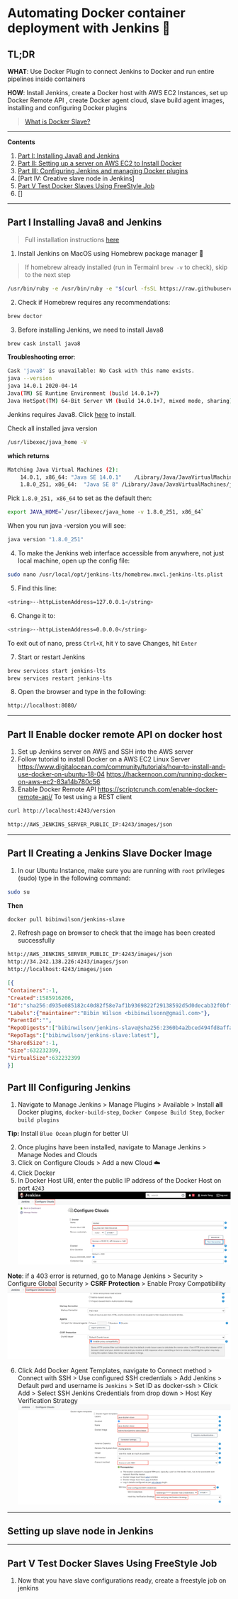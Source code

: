 # Automating Docker container deployment with Jenkins :whale: 

## TL;DR
**WHAT**: Use Docker Plugin to connect Jenkins to Docker and run entire pipelines inside containers

**HOW**: Install Jenkins, create a Docker host with AWS EC2 Instances, set up Docker Remote API , create Docker agent cloud, slave build agent images, installing and configuring Docker plugins

> [What is Docker Slave?](dockerslave.md)
---

**Contents**
1. [Part I: Installing Java8 and Jenkins](#part-i-installing-java8-and-jenkins)
2. [Part II: Setting up a server on AWS EC2 to Install Docker](#part-ii-enable-docker-remote-api-on-docker-host)
3. [Part III: Configuring Jenkins and managing Docker plugins](#part-iii-configuring-jenkins)
4. [Part IV: Creative slave node in Jenkins]
5. [Part V Test Docker Slaves Using FreeStyle Job](#part-iv-creating-a-jenkins-slave-docker-image)
5. []



---
## Part I Installing Java8 and Jenkins

> Full installation instructions [here](https://www.macminivault.com/installing-jenkins-on-macos/)

1. Install Jenkins on MacOS using Homebrew package manager :beers: 
> If homebrew already installed (run in Termainl `brew -v` to check), skip to the next step 
```bash
/usr/bin/ruby -e /usr/bin/ruby -e "$(curl -fsSL https://raw.githubusercontent.com/Homebrew/install/master/install)"
```

2. Check if Homebrew requires any recommendations:
```bash
brew doctor
```

3. Before installing Jenkins, we need to install Java8
```bash
brew cask install java8
```
**Troubleshooting error**:
```bash
Cask 'java8' is unavailable: No Cask with this name exists.
java --version
java 14.0.1 2020-04-14
Java(TM) SE Runtime Environment (build 14.0.1+7)
Java HotSpot(TM) 64-Bit Server VM (build 14.0.1+7, mixed mode, sharing)
``` 

Jenkins requires Java8. Click [here](http://www.oracle.com/technetwork/java/javase/downloads/jdk8-downloads-2133151.html) to install.

Check all installed java version
```bash
/usr/libexec/java_home -V
```
**which returns**
```bash
Matching Java Virtual Machines (2):
    14.0.1, x86_64:	"Java SE 14.0.1"	/Library/Java/JavaVirtualMachines/jdk-14.0.1.jdk/Contents/Home
    1.8.0_251, x86_64:	"Java SE 8"	/Library/Java/JavaVirtualMachines/jdk1.8.0_251.jdk/Contents/Home
```

Pick `1.8.0_251, x86_64` to set as the default then:
```bash
export JAVA_HOME=`/usr/libexec/java_home -v 1.8.0_251, x86_64`
```

When you run java -version you will see:
```bash
java version "1.8.0_251"
```

4. To make the Jenkins web interface accessible from anywhere, not just local machine, open up the config file:
```bash
sudo nano /usr/local/opt/jenkins-lts/homebrew.mxcl.jenkins-lts.plist
```

5. Find this line:
```bash
<string>--httpListenAddress=127.0.0.1</string>
```

6. Change it to:
```bash
<string>--httpListenAddress=0.0.0.0</string>
```
To exit out of nano, press `Ctrl+X`, hit `Y` to save Changes, hit `Enter`

7. Start or restart Jenkins
```bash
brew services start jenkins-lts
brew services restart jenkins-lts
```

8. Open the browser and type in the following:
```bash
http://localhost:8080/
```

---
## Part II Enable docker remote API on docker host
1. Set up Jenkins server on AWS and SSH into the AWS server 
2. Follow tutorial to install Docker on a AWS EC2 Linux Server
https://www.digitalocean.com/community/tutorials/how-to-install-and-use-docker-on-ubuntu-18-04
https://hackernoon.com/running-docker-on-aws-ec2-83a14b780c56
3. Enable Docker Remote API
https://scriptcrunch.com/enable-docker-remote-api/
To test using a REST client
```bash
curl http://localhost:4243/version
```
```bash
http://AWS_JENKINS_SERVER_PUBLIC_IP:4243/images/json
```
---
## Part II Creating a Jenkins Slave Docker Image
1. In our Ubuntu Instance, make sure you are running with `root` privileges (sudo) type in the following command:

```bash
sudo su
```
**Then**
```bash
docker pull bibinwilson/jenkins-slave
```
2. Refresh page on browser to check that the image has been created successfully
```bash
http://AWS_JENKINS_SERVER_PUBLIC_IP:4243/images/json
http://34.242.138.226:4243/images/json
http://localhost:4243/images/json
```

```json
[{
"Containers":-1,
"Created":1585916206,
"Id":"sha256:d935e085182c40d82f58e7af1b9369822f29138592d5d0decab32f0bff00c94a",
"Labels":{"maintainer":"Bibin Wilson <bibinwilsonn@gmail.com>"},
"ParentId":"",
"RepoDigests":["bibinwilson/jenkins-slave@sha256:2360b4a2bced494fd8affa94c174057208d540783aeba4261cce74a6ea376342"],
"RepoTags":["bibinwilson/jenkins-slave:latest"],
"SharedSize":-1,
"Size":632232399,
"VirtualSize":632232399
}]
```

## Part III Configuring Jenkins
1. Navigate to Manage Jenkins > Manage Plugins > Available > Install **all** Docker plugins, `docker-build-step`, `Docker Compose Build Step`, `Docker build plugins` 

**Tip:** Install `Blue Ocean` plugin for better UI 

2. Once plugins have been installed, navigate to Manage Jenkins > Manage Nodes and Clouds
3. Click on Configure Clouds > Add a new Cloud :cloud:
4. Click Docker
5. In Docker Host URI, enter the public IP address of the Docker Host on port `4243`
![Configure Clouds Docker Details](images/configure_clouds_docker_cloud_details.png)

**Note**: if a 403 error is returned, go to Manage Jenkins > Security > Configure Global Security > **CSRF Protection** > Enable Proxy Compatibility
![CSRF_protection_jenkins_api_crumb_issuer](images/jenkins_global_security.png)

6. Click Add Docker Agent Templates, navigate to Connect method > Connect with SSH > Use configured SSH credentials > Add Jenkins > Default pwd and username is `Jenkins` > Set ID as docker-ssh > Click Add > Select SSH Jenkins Credentials from drop down > Host Key Verification Strategy   
![Docker Agent Templates](images/docker_agent_templates.png)


---
## Setting up slave node in Jenkins 


---
## Part V Test Docker Slaves Using FreeStyle Job
1. Now that you have slave configurations ready, create a freestyle job on jenkins